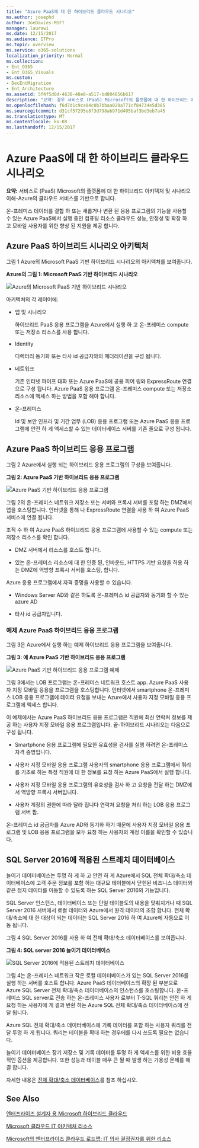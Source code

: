 ```yaml
---
title: "Azure PaaS에 대 한 하이브리드 클라우드 시나리오"
ms.author: josephd
author: JoeDavies-MSFT
manager: laurawi
ms.date: 12/15/2017
ms.audience: ITPro
ms.topic: overview
ms.service: o365-solutions
localization_priority: Normal
ms.collection:
- Ent_O365
- Ent_O365_Visuals
ms.custom:
- DecEntMigration
- Ent_Architecture
ms.assetid: 5f4f5d0d-4638-48e8-a517-bd804856b617
description: "요약: 경우 서비스로 (PaaS) Microsoft의 플랫폼에 대 한 하이브리드 아키텍처 및 시나리오 이해-Azure의 클라우드 서비스를 기반으로 합니다."
ms.openlocfilehash: f6d7d1c9ca04c0b7bbaa020a771cf84734e5d385
ms.sourcegitcommit: d31cf57295e8f3d798ab971d405baf3bd3eb7a45
ms.translationtype: MT
ms.contentlocale: ko-KR
ms.lasthandoff: 12/15/2017
---
```

# <a name="hybrid-cloud-scenarios-for-azure-paas"></a>Azure PaaS에 대 한 하이브리드 클라우드 시나리오

 **요약:** 서비스로 (PaaS) Microsoft의 플랫폼에 대 한 하이브리드 아키텍처 및 시나리오 이해-Azure의 클라우드 서비스를 기반으로 합니다.
  
온-프레미스 데이터를 결합 하 또는 새롭거나 변환 된 응용 프로그램의 기능을 사용할 수 있는 Azure PaaS에서 실행 중인 컴퓨팅 리소스 클라우드 성능, 안정성 및 확장 하 고 모바일 사용자를 위한 향상 된 지원을 제공 합니다. 
  
## <a name="azure-paas-hybrid-scenario-architecture"></a>Azure PaaS 하이브리드 시나리오 아키텍처

그림 1 Azure의 Microsoft PaaS 기반 하이브리드 시나리오의 아키텍처를 보여줍니다.
  
**Azure의 그림 1: Microsoft PaaS 기반 하이브리드 시나리오**

![Azure의 Microsoft PaaS 기반 하이브리드 시나리오](images/Hybrid_Poster/Hybrid_Cloud_Stack_PaaS.png)
  
아키텍처의 각 레이어에:
  
- 앱 및 시나리오
    
    하이브리드 PaaS 응용 프로그램을 Azure에서 실행 하 고 온-프레미스 compute 또는 저장소 리소스를 사용 합니다.
    
- Identity
    
    디렉터리 동기화 또는 타사 id 공급자와의 페더레이션을 구성 됩니다.
    
- 네트워크
    
    기존 인터넷 파이프 대화 또는 Azure PaaS에 공용 피어 링와 ExpressRoute 연결으로 구성 됩니다. Azure PaaS 응용 프로그램 온-프레미스 compute 또는 저장소 리소스에 액세스 하는 방법을 포함 해야 합니다.
    
- 온-프레미스
    
    Id 및 보안 인프라 및 기간 업무 (LOB) 응용 프로그램 또는 Azure PaaS 응용 프로그램에 안전 하 게 액세스할 수 있는 데이터베이스 서버를 기존 줄으로 구성 됩니다.
    
## <a name="azure-paas-hybrid-application"></a>Azure PaaS 하이브리드 응용 프로그램

그림 2 Azure에서 실행 되는 하이브리드 응용 프로그램의 구성을 보여줍니다.
  
**그림 2: Azure PaaS 기반 하이브리드 응용 프로그램**

![Azure PaaS 기반 하이브리드 응용 프로그램](images/Hybrid_Poster/Hybrid_Cloud_Stack_PaaS_Apps.png)
  
그림 2의 온-프레미스 네트워크 저장소 또는 서버와 프록시 서버를 포함 하는 DMZ에서 앱을 호스팅합니다. 인터넷을 통해 나 ExpressRoute 연결을 사용 하 여 Azure PaaS 서비스에 연결 됩니다.
  
조직 수 하 여 Azure PaaS 하이브리드 응용 프로그램에 사용할 수 있는 compute 또는 저장소 리소스를 확인 합니다.
  
- DMZ 서버에서 리소스를 호스트 합니다.
    
- 있는 온-프레미스 리소스에 대 한 인증 된, 인바운드, HTTPS 기반 요청을 허용 하는 DMZ에 역방향 프록시 서버를 호스팅, 합니다.
    
Azure 응용 프로그램에서 자격 증명을 사용할 수 있습니다.
  
- Windows Server AD와 같은 하도록 온-프레미스 id 공급자와 동기화 할 수 있는 azure AD
    
- 타사 id 공급자입니다.
    
### <a name="example-azure-paas-hybrid-application"></a>예제 Azure PaaS 하이브리드 응용 프로그램

그림 3은 Azure에서 실행 하는 예제 하이브리드 응용 프로그램을 보여줍니다.
  
**그림 3: 예 Azure PaaS 기반 하이브리드 응용 프로그램**

![Azure PaaS 기반 하이브리드 응용 프로그램 예제](images/Hybrid_Poster/Hybrid_Cloud_Stack_PaaS_Apps_Ex.png)
  
그림 3에서는 LOB 프로그램는 온-프레미스 네트워크 호스트 app. Azure PaaS 사용자 지정 모바일 응용을 프로그램을 호스팅합니다. 인터넷에서 smartphone 온-프레미스 LOB 응용 프로그램에 데이터 요청을 보내는 Azure에서 사용자 지정 모바일 응용 프로그램에 액세스 합니다.
  
이 예제에서는 Azure PaaS 하이브리드 응용 프로그램은 직원에 최신 연락처 정보를 제공 하는 사용자 지정 모바일 응용 프로그램입니다. 끝-하이브리드 시나리오는 다음으로 구성 됩니다.
  
- Smartphone 응용 프로그램에 필요한 유효성을 검사를 실행 하려면 온-프레미스 자격 증명입니다.
    
- 사용자 지정 모바일 응용 프로그램 사용자의 smartphone 응용 프로그램에서 쿼리를 기초로 하는 특정 직원에 대 한 정보를 요청 하는 Azure PaaS에서 실행 합니다.
    
- 사용자 지정 모바일 응용 프로그램의 유효성을 검사 하 고 요청을 전달 하는 DMZ에서 역방향 프록시 서버입니다.
    
- 사용자 계정의 권한에 따라 달라 집니다 연락처 요청을 처리 하는 LOB 응용 프로그램 서버 팜.
    
온-프레미스 id 공급자를 Azure AD와 동기화 하기 때문에 사용자 지정 모바일 응용 프로그램 및 LOB 응용 프로그램을 모두 요청 하는 사용자의 계정 이름을 확인할 수 있습니다.
  
## <a name="stretch-database-with-sql-server-2016"></a>SQL Server 2016에 적용된 스트레치 데이터베이스

늘이기 데이터베이스는 투명 하 게 하 고 안전 하 게 Azure에서 SQL 전체 확대/축소 데이터베이스에 고객 주문 정보를 포함 하는 대규모 테이블에서 닫힌된 비즈니스 데이터와 같은 정지 데이터를 이동할 수 있도록 하는 SQL Server 2016의 기능입니다.
  
SQL Server 인스턴스, 데이터베이스 또는 단일 테이블도의 내용을 맞춰지거나 때 SQL Server 2016 서버에서 로컬 데이터와 Azure에서 원격 데이터의 조합 합니다. 전체 확대/축소에 대 한 대상이 되는 데이터는 SQL Server 2016 하 여 Azure에 자동으로 이동 됩니다.
  
그림 4 SQL Server 2016를 사용 하 여 전체 확대/축소 데이터베이스를 보여줍니다.
  
**그림 4: SQL server 2016 늘이기 데이터베이스**

![SQL Server 2016에 적용된 스트레치 데이터베이스](images/Hybrid_Poster/Hybrid_Cloud_Stack_PaaS_Apps_SQL.png)
  
그림 4는 온-프레미스 네트워크 작은 로컬 데이터베이스가 있는 SQL Server 2016를 실행 하는 서버를 호스트 합니다. Azure PaaS 데이터베이스의 확장 된 부분으로 Azure SQL Server 전체 확대/축소 데이터베이스의 인스턴스를 호스팅합니다. 온-프레미스 SQL server로 전송 하는 온-프레미스 사용자 로부터 T-SQL 쿼리는 안전 하 게 요청 하는 사용자에 게 결과 반환 하는 Azure SQL 전체 확대/축소 데이터베이스에 전달 됩니다.
  
 Azure SQL 전체 확대/축소 데이터베이스에 기록 데이터를 포함 하는 사용자 쿼리를 전달 투명 하 게 됩니다. 쿼리는 테이블을 확대 하는 경우에를 다시 쓰도록 필요는 없습니다.
  
늘이기 데이터베이스 장기 저장소 및 기록 데이터를 투명 하 게 액세스를 위한 비용 효율적인 옵션을 제공합니다. 또한 성능과 테이블 매우 큰 될 때 발생 하는 가용성 문제를 해결 합니다.
  
자세한 내용은 [전체 확대/축소 데이터베이스](https://msdn.microsoft.com/library/dn935011.aspx)를 참조 하십시오.
  
## <a name="see-also"></a>See Also

[엔터프라이즈 설계자 용 Microsoft 하이브리드 클라우드](microsoft-hybrid-cloud-for-enterprise-architects.md)
  
[Microsoft 클라우드 IT 아키텍처 리소스](microsoft-cloud-it-architecture-resources.md)

[Microsoft의 엔터프라이즈 클라우드 로드맵: IT 의사 결정권자를 위한 리소스](https://sway.com/FJ2xsyWtkJc2taRD)



